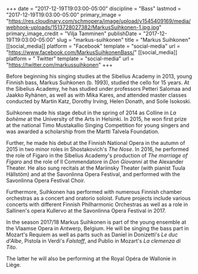 +++
date = "2017-12-19T19:03:00-05:00"
discipline = "Bass"
lastmod = "2017-12-19T19:03:00-05:00"
primary_image = "https://res.cloudinary.com/schmopera/image/upload/v1545409169/media/webhook-uploads/1513728027382/MarkusSuihkonen-1.jpg.jpg"
primary_image_credit = "Vilja Tamminen"
publishDate = "2017-12-19T19:03:00-05:00"
slug = "markus-suihkonen"
title = "Markus Suihkonen"
[[social_media]]
platform = "Facebook"
template = "social-media"
url = "https://www.facebook.com/MarkusSuihkonenBass/"
[[social_media]]
platform = " Twitter"
template = "social-media"
url = "https://twitter.com/markussuihkonen"
+++

Before beginning his singing studies at the Sibelius Academy in 2013, young Finnish bass, Markus Suihkonen (b. 1993), studied the cello for 15 years. At the Sibelius Academy, he has studied under professors Petteri Salomaa and Jaakko Ryhänen, as well as with Mika Kares, and attended master classes conducted by Martin Katz, Dorothy Irving, Helen Donath, and Soile Isokoski.

Suihkonen made his stage debut in the spring of 2014 as Colline in *La bohème* at the University of the Arts in Helsinki. In 2015, he won first prize at the national Timo Mustakallio Singing Competition for young singers and was awarded a scholarship from the Martti Talvela Foundation.

Further, he made his debut at the Finnish National Opera in the autumn of 2015 in two minor roles in Shostakovich's *The Nose*. In 2016, he performed the role of Figaro in the Sibelius Academy's production of *The marriage of Figaro* and the role of Il Commendatore in *Don Giovanni* at the Alexander Theater. He also sung recitals at the Mariinsky Theater (with pianist Tuula Hällstöm) and at the Savonlinna Opera Festival, and performed with the Savonlinna Opera Festival Choir.

Furthermore, Suihkonen has performed with numerous Finnish chamber orchestras as a concert and oratorio soloist. Future projects include various concerts with different Finnish Philharmonic Orchestras as well as a role in Sallinen's opera Kullervo at the Savonlinna Opera Festival in 2017.

In the season 2017/18 Markus Suihkonen is part of the young ensemble at the Vlaamse Opera in Antwerp, Belgium. He will be singing the bass part in Mozart's Requiem as well as parts such as Daniel in Donizetti's *Le duc d'Albe*, Pistola in Verdi's *Falstaff*, and Publio in Mozart's *La clemenza di Tito*.

The latter he will also be performing at the Royal Opéra de Wallonie in Liège.
